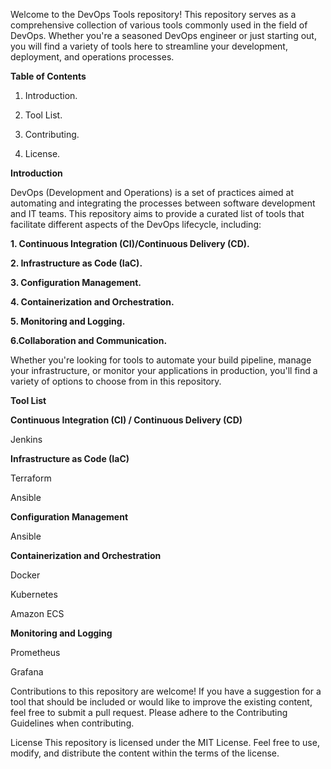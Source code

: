 Welcome to the DevOps Tools repository! This repository serves as a comprehensive collection of various tools commonly used in the field of DevOps. Whether you're a seasoned DevOps engineer or just starting out, you will find a variety of tools here to streamline your development, deployment, and operations processes.

**Table of Contents**

1. Introduction.

2. Tool List.

3. Contributing.

4. License.

**Introduction**

DevOps (Development and Operations) is a set of practices aimed at automating and integrating the processes between software development and IT teams. This repository aims to provide a curated list of tools that facilitate different aspects of the DevOps lifecycle, including:

**1. Continuous Integration (CI)/Continuous Delivery (CD).**

**2. Infrastructure as Code (IaC).**

**3. Configuration Management.**

**4. Containerization and Orchestration.**

**5. Monitoring and Logging.**

**6.Collaboration and Communication.**

Whether you're looking for tools to automate your build pipeline, manage your infrastructure, or monitor your applications in production, you'll find a variety of options to choose from in this repository.

**Tool List**

**Continuous Integration (CI) / Continuous Delivery (CD)**

Jenkins

**Infrastructure as Code (IaC)**

Terraform

Ansible


**Configuration Management**

Ansible

**Containerization and Orchestration**

Docker

Kubernetes

Amazon ECS

**Monitoring and Logging**

Prometheus

Grafana

Contributions to this repository are welcome! If you have a suggestion for a tool that should be included or would like to improve the existing content, feel free to submit a pull request. Please adhere to the Contributing Guidelines when contributing.

License
This repository is licensed under the MIT License. Feel free to use, modify, and distribute the content within the terms of the license.

